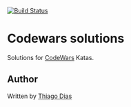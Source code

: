 [![Build Status](https://travis-ci.org/tdsimao/codewars_solutions.svg?branch=master)](https://travis-ci.org/tdsimao/codewars_solutions)

# Codewars solutions
Solutions for [CodeWars](http://www.codewars.com/) Katas.


## Author
Written by [Thiago Dias](http://twitter.com/tdsimao)




